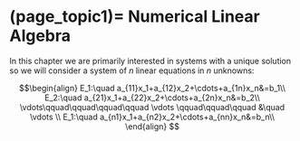 (page_topic1)=
Numerical Linear Algebra
=======================

In this chapter we are primarily interested in systems with a unique solution so we will consider a system of $n$ linear equations in $n$ unknowns:

$$\begin{align}
E_1:\quad a_{11}x_1+a_{12}x_2+\cdots+a_{1n}x_n&=b_1\\
E_2:\quad a_{21}x_1+a_{22}x_2+\cdots+a_{2n}x_n&=b_2\\
\vdots\qquad\qquad\qquad\qquad \vdots \qquad\qquad\qquad &\quad \vdots \\
E_1:\quad a_{n1}x_1+a_{n2}x_2+\cdots+a_{nn}x_n&=b_n\\
\end{align}
$$


